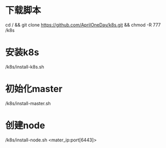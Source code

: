 # 下载脚本
cd / && git clone https://github.com/AprilOneDay/k8s.git && chmod -R 777 /k8s

# 安装k8s
/k8s/install-k8s.sh <name>

# 初始化master
/k8s/install-master.sh <name>

# 创建node
/k8s/install-node.sh <token> <mater_ip:port[6443]>